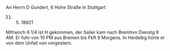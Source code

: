 An Herrn D Gundert, 6 Hohe Straße in Stuttgart

 31. 5. 18821

Mittwoch 6 1/4 ist H gekommen, der Salier kam nach Bremhvn Dienstg 9 AM. Er fuhr von 10 PM aus Bremen bis Fkft 9 Morgens. In Heidelbg hörte er von dem Unfall von vorgestern.
